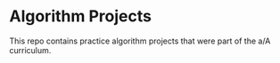 # Algorithm Projects
This repo contains practice algorithm projects that were part of the a/A curriculum.
